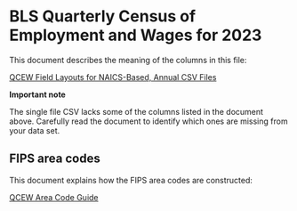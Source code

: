 # BLS Quarterly Census of Employment and Wages for 2023

This document describes the meaning of the columns in this file:

[QCEW Field Layouts for NAICS-Based, Annual CSV Files](https://data.bls.gov/cew/doc/layouts/csv_annual_layout.htm)

**Important note**  

The single file CSV lacks some of the columns listed in the document above.
Carefully read the document to identify which ones are missing from your
data set.


## FIPS area codes

This document explains how the FIPS area codes are constructed:

[QCEW Area Code Guide](https://data.bls.gov/cew/doc/titles/area/area_guide.htm)
